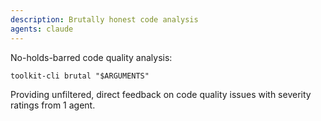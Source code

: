 ```yaml
---
description: Brutally honest code analysis
agents: claude
---
```


No-holds-barred code quality analysis:

`toolkit-cli brutal "$ARGUMENTS"`

Providing unfiltered, direct feedback on code quality issues with severity ratings from 1 agent.

